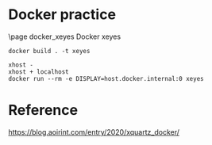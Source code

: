 # Docker practice

\page docker_xeyes Docker xeyes

```
docker build . -t xeyes

xhost -
xhost + localhost
docker run --rm -e DISPLAY=host.docker.internal:0 xeyes
```

# Reference
https://blog.aoirint.com/entry/2020/xquartz_docker/
